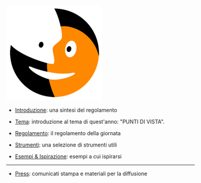 ![](assets/images/jamming.png)

- [Introduzione](introduction.html): una sintesi del regolamento

- [Tema](theme/): introduzione al tema di quest'anno: "PUNTI DI VISTA".

- [Regolamento](rules.html): il regolamento della giornata

- [Strumenti](tools.html): una selezione di strumenti utili

- [Esempi & Ispirazione](inspiration.html): esempi a cui ispirarsi


---

- [Press](press.html): comunicati stampa e materiali per la diffusione
